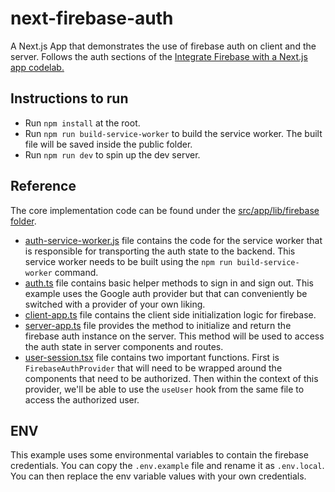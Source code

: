 # next-firebase-auth

A Next.js App that demonstrates the use of firebase auth on client and the server. Follows the auth sections of the [Integrate Firebase with a Next.js app codelab.](https://firebase.google.com/codelabs/firebase-nextjs)

## Instructions to run

- Run `npm install` at the root.
- Run `npm run build-service-worker` to build the service worker. The built file will be saved inside the public folder.
- Run `npm run dev` to spin up the dev server.

## Reference

The core implementation code can be found under the [src/app/lib/firebase folder](https://github.com/salman3k1/next-firebase-auth/tree/main/src/lib/firebase).

- [auth-service-worker.js](https://github.com/salman3k1/next-firebase-auth/tree/main/src/lib/firebase/auth-service-worker.js) file contains the code for the service worker that is responsible for transporting the auth state to the backend. This service worker needs to be built using the `npm run build-service-worker` command.
- [auth.ts](https://github.com/salman3k1/next-firebase-auth/tree/main/src/lib/firebase/auth.ts) file contains basic helper methods to sign in and sign out. This example uses the Google auth provider but that can conveniently be switched with a provider of your own liking.
- [client-app.ts](https://github.com/salman3k1/next-firebase-auth/tree/main/src/lib/firebase/client-app.ts) file contains the client side initialization logic for firebase.
- [server-app.ts](https://github.com/salman3k1/next-firebase-auth/tree/main/src/lib/firebase/server-app.ts) file provides the method to initialize and return the firebase auth instance on the server. This method will be used to access the auth state in server components and routes.
- [user-session.tsx](https://github.com/salman3k1/next-firebase-auth/tree/main/src/lib/firebase/user-session.tsx) file contains two important functions. First is `FirebaseAuthProvider` that will need to be wrapped around the components that need to be authorized. Then within the context of this provider, we'll be able to use the `useUser` hook from the same file to access the authorized user.

## ENV

This example uses some environmental variables to contain the firebase credentials. You can copy the `.env.example` file and rename it as `.env.local`. You can then replace the env variable values with your own credentials.
